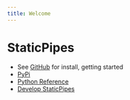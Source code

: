 ```yaml
---
title: Welcome
---
```



# StaticPipes

* See [GitHub](https://github.com/StaticPipes/StaticPipes) for install, getting started
* [PyPi](https://pypi.org/project/staticpipes/)
* [Python Reference](reference/staticpipes.html)
* [Develop StaticPipes](develop_staticpipes/)

